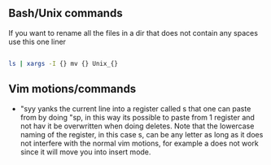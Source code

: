 ## Bash/Unix commands
If you want to rename all the files in a dir that does not contain any spaces
use this one liner

```bash

ls | xargs -I {} mv {} Unix_{}

```

## Vim motions/commands
- "syy yanks the current line into a register called s that one can paste from by doing "sp, in this way its possible to paste from 1 register and not hav it be overwritten when doing deletes. Note that the lowercase naming of the register, in this case s, can be any letter as long as it does not interfere with the normal vim motions, for example a does not work since it will move you into insert mode. 
